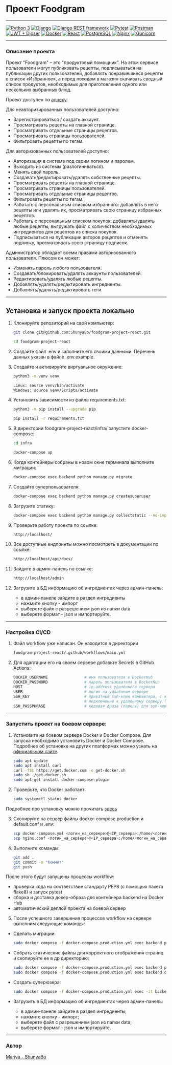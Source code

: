 # Проект Foodgram
___
[![Python 3](https://img.shields.io/badge/-Python-3670A0?style=for-the-badge&logo=Python&logoColor=ffdd54)](https://www.python.org/) [![Django](https://img.shields.io/badge/-Django-23092E20?style=for-the-badge&logo=Django&logoColor=white)](https://www.djangoproject.com/) [![Django REST framework](https://img.shields.io/badge/Django%20REST%20framework-ff1709?style=for-the-badge&logo=django&logoColor=white&color=00e5cc&labelColor=00e5cc)](https://www.django-rest-framework.org/) [![Pytest](https://img.shields.io/badge/-Pytest-grey?style=for-the-badge&logo=Pytest)](https://docs.pytest.org/en/6.2.x/) [![Postman](https://img.shields.io/badge/-Postman-00BFFF?style=for-the-badge&logo=Postman)](https://www.postman.com/) [![JWT + Djoser](https://img.shields.io/badge/-JWT%20%2B%20Djoser-black?style=for-the-badge&logo=JSON%20web%20tokens)](https://djoser.readthedocs.io/en/latest/introduction.html) [![Docker](https://img.shields.io/badge/-Docker-2496ed?style=for-the-badge&logo=Docker&logoColor=white)](https://www.docker.com/) [![React](https://img.shields.io/badge/-React-grey?style=for-the-badge&logo=React)](https://react.dev/) [![PostgreSQL](https://img.shields.io/badge/-PostgreSQL-lightgrey?style=for-the-badge&logo=PostgreSQL)](https://www.postgresql.org/) [![Nginx](https://img.shields.io/badge/-Nginx-CD853F?style=for-the-badge&logo=Nginx&logoColor=white)](https://nginx.org/ru/) [![Gunicorn](https://img.shields.io/badge/-Gunicorn-298729?style=for-the-badge&logo=Gunicorn&logoColor=white)](https://gunicorn.org/#docs)
___

### Описание проекта

Проект "Foodgram" – это "продуктовый помощник". На этом сервисе пользователи могут публиковать рецепты, подписываться на публикации других пользователей, добавлять понравившиеся рецепты в список «Избранное», а перед походом в магазин скачивать сводный список продуктов, необходимых для приготовления одного или нескольких выбранных блюд.

Проект доступен по [адресу](https://kodzha.ddns.net).

Для неавторизированных пользователей доступно:
- Зарегистрироваться / создать аккаунт.
- Просматривать рецепты на главной странице.
- Просматривать отдельные страницы рецептов.
- Просматривать страницы пользователей.
- Фильтровать рецепты по тегам.


Для авторизованных пользователей доступно:
- Авторизация в системе под своим логином и паролем.
- Выходить из системы (разлогиниваться).
- Менять свой пароль.
- Создавать/редактировать/удалять собственные рецепты.
- Просматривать рецепты на главной странице.
- Просматривать страницы пользователей.
- Просматривать отдельные страницы рецептов.
- Фильтровать рецепты по тегам.
- Работать с персональным списком избранного: добавлять в него рецепты или удалять их, просматривать свою страницу избранных рецептов.
- Работать с персональным списком покупок: добавлять/удалять любые рецепты, выгружать файл с количеством необходимых ингредиентов для рецептов из списка покупок.
- Подписываться на публикации авторов рецептов и отменять подписку, просматривать свою страницу подписок.


Администратор обладает всеми правами авторизованного пользователя. Плюсом он может:
- Изменять пароль любого пользователя.
- Создавать/блокировать/удалять аккаунты пользователей.
- Редактировать/удалять любые рецепты.
- Добавлять/удалять/редактировать ингредиенты.
- Добавлять/удалять/редактировать теги.

___

## Установка и запуск проекта локально

1. Клонируйте репозиторий на свой компьютер:

    ```bash
    git clone git@github.com:ShunyaBo/foodgram-project-react.git

    cd foodgram-project-react
    ```
2. Создайте файл .env и заполните его своими данными. Перечень данных указан в файле .env.example.
3. Cоздайте и активируйте виртуальное окружение:

    ```bash
    python3 -m venv venv
    
    Linux: source venv/bin/activate
    Windows: source venv/Scripts/activate
    ```

4. Установить зависимости из файла requirements.txt:

    ```bash
    python3 -m pip install --upgrade pip

    pip install -r requirements.txt
    ```

5. В директории foodgram-project-react/infra/ запустите docker-compose:

    ```bash
    cd infra

    docker-compose up
    ```

6. Когда контейнеры собраны в новом окне терминала выполните миграции:

    ```bash
    docker-compose exec backend python manage.py migrate
    ```

7. Создайте суперпользователя:

    ```bash
    docker-compose exec backend python manage.py createsuperuser
    ```

8. Загрузите статику:

    ```bash
    docker-compose exec backend python manage.py collectstatic --no-input 
    ```

9. Проверьте работу проекта по ссылке:

    ```bash
    http://localhost/
    ```

10. Все доступные ендпоинты можно посмотреть в документации по ссылке:
    ```bash
    http://localhost/api/docs/
    ```

11. Зайдите в админ-панель по ссылке:

    ```bash
    http://localhost/admin
    ```

12. Загрузите в БД информацию об ингредиентах через админ-панель:

    - в админ-панеле зайдите в раздел ингредиенты
    - нажмите кнопку - импорт
    - выберете файл с разрешением json из папки data
    - выберете формат - json и импортируйте.

___

### Настройка CI/CD

1. Файл workflow уже написан. Он находится в директории

    ```bash
    foodgram-project-react/.github/workflows/main.yml
    ```

2. Для адаптации его на своем сервере добавьте Secrets в GitHub Actions:

    ```bash
    DOCKER_USERNAME                # имя пользователя в DockerHub
    DOCKER_PASSWORD                # пароль пользователя в DockerHub
    HOST                           # ip_address удалённого сервера
    USER                           # логин на удалённом сервере
    SSH_KEY                        # приватный ssh-ключ компьютера, с которого будет происходить
                                   # подключение к удалённому серверу (cat ~/.ssh/id_rsa)
    SSH_PASSPHRASE                 # кодовая фраза (пароль) для ssh-ключа

    ```
___

### Запустить проект на боевом сервере:

1. Установите на боевом сервере Docker и Docker Compose. Для запуска необходимо установить Docker и Docker Compose. Подробнее об установке на других платформах можно узнать на [официальном сайте](https://docs.docker.com/engine/install/).
    ```bash
    sudo apt update
    sudo apt install curl
    curl -fSL https://get.docker.com -o get-docker.sh
    sudo sh ./get-docker.sh
    sudo apt-get install docker-compose-plugin 
    ```

2. Проверьте, что Docker работает:
    ```bash
    sudo systemctl status docker
    ```
Подробнее про установку можно прочитать [здесь](https://docs.docker.com/engine/install/ubuntu/)

3. Скопируйте на сервер файлы docker-compose.production и default.conf и .env:

    ```bash
    scp docker-compose.yml <логин_на_сервере>@<IP_сервера>:/home/<логин_на_сервере>/docker-compose.yml
    scp nginx.conf <логин_на_сервере>@<IP_сервера>:/home/<логин_на_сервере>/nginx.conf
    ```

4. Выполните команды:

    ```bash
    git add .
    git commit -m "Коммит"
    git push
    ```

После этого будут запущены процессы workflow:

- проверка кода на соответствие стандарту PEP8 (с помощью пакета flake8) и запуск pytest
- сборка и доставка докер-образа для контейнера backend на Docker Hub
- автоматический деплой проекта на боевой сервер


5. После успешного завершения процессов workflow на сервере выполним следующие команды:

- Сделать миграции: 

    ```bash
    sudo docker compose -f docker-compose.production.yml exec backend python manage.py migrate
    ```

- Собрать статические файлы для корректного отображения страниц и скопируйте ее в др директорию: 

    ```bash
    sudo docker compose -f docker-compose.production.yml exec backend python manage.py collectstatic --no-input
    sudo docker compose -f docker-compose.production.yml exec backend cp -r /app/collected_static/. /app/static/static/
    ```

- Создать суперюзера:

    ```bash
    sudo docker compose -f docker-compose.production.yml exec -it backend python manage.py createsuperuser 
    ```

- Загрузить в БД информацию об ингредиентах через админ-панель:

    - в админ-панеле зайдите в раздел ингредиенты;
    - нажмите кнопку - импорт;
    - выберете файл с разрешением json из папки data;
    - выберете формат - json и импортируйте.

___
### Автор
[Mariya - ShunyaBo](https://github.com/ShunyaBo)